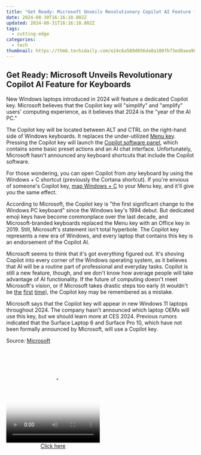 ```yaml
---
title: "Get Ready: Microsoft Unveils Revolutionary Copilot AI Feature for Keyboards"
date: 2024-08-30T16:16:10.802Z
updated: 2024-08-31T16:16:10.802Z
tags:
  - cutting-edge
categories:
  - tech
thumbnail: https://thmb.techidaily.com/e24c6a589d856da0a108fb73ed8aea987528294a85122e6caa68a425ef40bc26.jpg
---
```


## Get Ready: Microsoft Unveils Revolutionary Copilot AI Feature for Keyboards

New Windows laptops introduced in 2024 will feature a dedicated Copilot key. Microsoft believes that the Copilot key will "simplify" and "amplify" users' computing experience, as it believes that 2024 is the "year of the AI PC."

 The Copilot key will be located between ALT and CTRL on the right-hand side of Windows keyboards. It replaces the under-utilized [Menu key](https://discord-videos.techidaily.com/new-2024-approved-breaking-barriers-a-comprehensive-guide-to-dispute-reporting-without-confrontation-on-discord/). Pressing the Copilot key will launch the [Copilot software panel](https://vimeo-videos.techidaily.com/new-2024-approved-ultimate-vimeo-cutting-suite-revealed/), which contains some basic preset actions and an AI chat interface. Unfortunately, Microsoft hasn't announced any keyboard shortcuts that include the Copilot software.

 For those wondering, you can open Copilot from _any_ keyboard by using the Windows + C shortcut (previously the Cortana shortcut). If you're envious of someone's Copilot key, [map Windows + C](https://remote-screen-capture.techidaily.com/new-2024-approved-ultimate-guide-testing-mycam-recording-capabilities/) to your Menu key, and it'll give you the same effect.

 According to Microsoft, the Copilot key is "the first significant change to the Windows PC keyboard" since the Windows key's 1994 debut. But dedicated emoji keys have become commonplace over the last decade, and Microsoft-branded keyboards replaced the Menu key with an Office key in 2019\. Still, Microsoft's statement isn't total hyperbole. The Copilot key represents a new era of Windows, and every laptop that contains this key is an endorsement of the Copilot AI.

 Microsoft seems to think that it's got everything figured out. It's shoving Copilot into every corner of the Windows operating system, as it believes that AI will be a routine part of professional and everyday tasks. Copilot is still a new feature, though, and we don't know how average people will take advantage of AI functionality. If the future of computing doesn't meet Microsoft's vision, or if Microsoft takes drastic steps too early (it wouldn't be [the](https://some-approaches.techidaily.com/strategies-for-skipping-virtual-learning-videos-for-2024/) [first](https://www.digitaltrends.com/gaming/xbox-one-xbox-series-x-s-always-online) [time](https://extra-resources.techidaily.com/updated-capture-your-vision-leading-tablet-art-tools/)), the Copilot key may be remembered as a mistake.

 Microsoft says that the Copilot key will appear in new Windows 11 laptops throughout 2024\. The company hasn't announced which laptop OEMs will use this key, but we should learn more at CES 2024\. Previous rumors indicated that the Surface Laptop 6 and Surface Pro 10, which have not been formally announced by Microsoft, will use a Copilot key.

 Source: [Microsoft](https://blogs.windows.com/windowsexperience/2024/01/04/introducing-a-new-copilot-key-to-kick-off-the-year-of-ai-powered-windows-pcs/)

<ins class="adsbygoogle"
     style="display:block"
     data-ad-format="autorelaxed"
     data-ad-client="ca-pub-7571918770474297"
     data-ad-slot="1223367746"></ins>



<ins class="adsbygoogle"
     style="display:block"
     data-ad-client="ca-pub-7571918770474297"
     data-ad-slot="8358498916"
     data-ad-format="auto"
     data-full-width-responsive="true"></ins>



<!-- affiliate ads begin -->
<span id="1997795">
					<video width="250" height="250" style="cursor:pointer"
           poster="//a.impactradius-go.com/display-clicktoplayimage/1997795.jpeg"
           onclick="if(!this.playClicked){this.play();this.setAttribute('controls',true);this.playClicked=true;}">
	   <source src="//a.impactradius-go.com/display-ad/23621-1997795">
	   <img src="//a.impactradius-go.com/display-clicktoplayimage/1997795.jpeg" style="border: none; height: 100%; width: 100%; object-fit: contain">
	</video>
	<div style="width:250px;text-align:center"><a href="javascript:window.open(decodeURIComponent('https%3A%2F%2Fproteahair.pxf.io%2Fc%2F5597632%2F1997795%2F23621'), '_blank');void(0);">Click here</a></div>
</span>
<img height="0" width="0" src="https://imp.pxf.io/i/5597632/1997795/23621" style="position:absolute;visibility:hidden;" border="0" />
<!-- affiliate ads end -->
